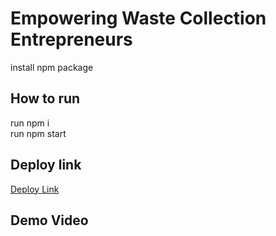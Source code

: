 # Empowering Waste Collection Entrepreneurs

install npm package

## How to run

run npm i<br />
run npm start

## Deploy link

[Deploy Link](https://tuanle99.github.io/ewce/)

## Demo Video

